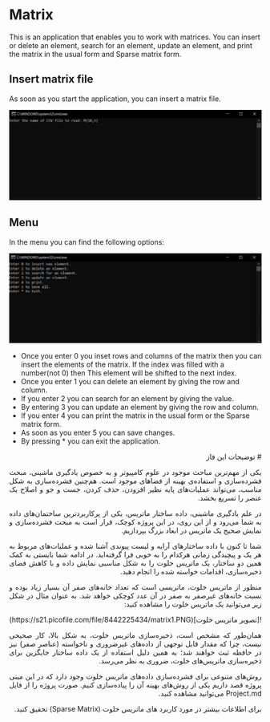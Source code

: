 # Matrix
This is an application that enables you to work with matrices. You can insert or delete an element, search for an element, update an element, and print the matrix in the usual form and Sparse matrix form.

## Insert matrix file
As soon as you start the application, you can insert a matrix file.

<p align="center">
    <img src=".\screenshot\1 csv file.PNG" width="800" higth="600" >
</p>

## Menu
In the menu you can find the following options:
<p align="center">
    <img src=".\screenshot\2 main page.PNG" width="800" higth="600" >
</p>

* Once you enter 0 you inset rows and columns of the matrix then you can insert the elements of the matrix. If the index was filled with a number(not 0) then This element will be shifted to the next index.
* Once you enter 1 you can delete an element by giving the row and column.
* If you enter 2 you can search for an element by giving the value.
* By entering 3 you can update an element by giving the row and column.
* If you enter 4 you can print the matrix in the usual form or the Sparse matrix form.
* As soon as you enter 5 you can save changes.
* By pressing * you can exit the application.

<div dir='rtl' align="justify">
# توضیحات این فاز

یکی از مهم‌ترین مباحث موجود در علوم کامپیوتر و به خصوص یادگیری ماشینی، مبحث فشرده‌سازی و استفاده‌ی بهینه از فضاهای موجود است. هم‌چنین فشرده‌سازی به شکل مناسب، می‌تواند عملیات‌های پایه نظیر افزودن، حذف کردن، جست و جو و اصلاح یک عنصر را تسریع بخشد.

در علم یادگیری ماشینی، داده ساختار ماتریس، یکی از پرکاربردترین ساختمان‌‌های داده به شما می‌رود و از این روی، در این پروژه کوچک، قرار است به مبحث فشرده‌سازی و نمایش صحیح یک ماتریس در ابعاد بزرگ بپردازیم.

شما تا کنون با داده‌ ساختار‌های آرایه و لیست پیوندی آشنا شده و عملیات‌های مربوط به هر یک و پیچیدگی زمانی هرکدام را به خوبی فرا گرفته‌اید. در ادامه شما بایستی به کمک همین دو ساختار، یک ماتریس خلوت را به شکل مناسبی نمایش داده و با کاهش فضای ذخیره‌سازی، اقدامات خواسته شده را انجام دهید.

منظور از ماتریس خلوت، ماتریسی است که تعداد خانه‌های صفر آن بسیار زیاد بوده و نسبت خانه‌های غیرصفر به صفر در آن عدد کوچکی خواهد شد. به عنوان مثال در شکل زیر می‌توانید یک ماتریس خلوت را مشاهده کنید:

<p align="center">
  ![تصویر ماتریس خلوت](https://s21.picofile.com/file/8442225434/matrix1.PNG) 
</p>
 

همان‌طور که مشخص است، ذخیره‌سازی ماتریس خلوت، به شکل بالا، کار صحیحی نیست، چرا که مقدار قابل توجهی از داده‌های غیرضروری و ناخواسته (عناصر صفر) نیز در حافظه ثبت خواهند شد؛ به همین دلیل استفاده از یک داده ساختار جایگزین برای ذخیره‌سازی ماتریس‌های خلوت، ضروری به نظر می‌رسد.
  
  روش‌های متنوعی برای فشرده‌سازی داده‌های ماتریس خلوت وجود دارد که در این مینی پروژه قصد داریم یکی از روش‌های بهینه آن را پیاده‌سازی کنیم.
صورت پروژه را از فایل Project.md می‌توانید مشاهده کنید.

  برای اطلاعات بیشتر در مورد کاربرد های ماتریس خلوت (Sparse Matrix) تحقیق کنید.
  
</div>
